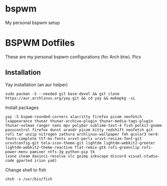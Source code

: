 # bspwm
My personal bspwm setup

# BSPWM Dotfiles 
These are my personal bspwm configurations (for Arch btw).
Pics
## Installation
Yay installation (an aur helper)
```
sudo pacman -S --needed git base-devel && git clone https://aur.archlinux.org/yay.git && cd yay && makepkg -si
```
Install packages
```
yay -S bspwm-rounded-corners alacritty firefox picom neofetch lxappearance thunar thunar-archive-plugin thunar-media-tags-plugin thunar-volman ranger nano mpv polybar sublime-text-4 fish polkit-gnome pavucontrol firefox dunst arandr picom kitty redshift neofetch git rofi tar unzip nitrogen zathura archlinux-wallpaper feh gcolor3 nerd-fonts-complete ttf-ms-fonts urxvt-perls urxvt-resize-font-git urxvtconfig-git tela-icon-theme-git lightdm lightdm-webkit2-greeter lightdm-webkit2-theme-reactive flat-remix-gtk rofi-greenclip rofi-power-menu pamixer ntfs-3g python-pip tk 
(xone steam davinci-resolve vlc goimp inkscape discord visual-studio-code gparted iriun yad)
```
Change shell to fish
```
chsh -s /usr/bin/fish
